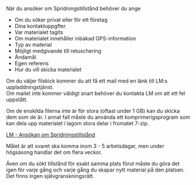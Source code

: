 När du ansöker om Spridningstillstånd behöver du ange

* Om du söker privat eller för ett företag
* Dina kontaktuppgfter
* Var materialet tagits
* Om materialet innehåller inbakad GPS-information
* Typ av material
* Möjligt medgivande till retuschering
* Ändamål
* Egen referens
* Hur du vill skicka materialet

Om du väljer filskick kommer du att få ett mail med en länk till LM:s uppladdningstjänst.  
Om mailet inte kommer väldigt snart behöver du kontakta LM om att ett fel uppstått.

Om de enskilda filerna inte är för stora (oftast under 1 GB) kan du skicka dem som de är. I annat fall måste du använda ett komprimerigsprogram som kan dela upp materialet i lagom stora delar i fromatet 7-zip.

[LM - Ansökan om Spridningstillstånd](https://www.lantmateriet.se/sv/spridningstillstand/ansokan/)

Målet är att svaret ska komma inom 3 - 5 arbetsdagar, men under högsäsong handlar det om flera veckor.

Även om du sökt tillstånd för exakt samma plats förut måste du göra det igen för varje gång och varje gång du skapar nytt material på den platsen. Det finns ingen självgranskningsrätt.
